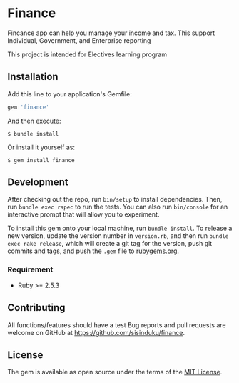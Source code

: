 # Finance

Fincance app can help you manage your income and tax. This support
Individual, Government, and Enterprise reporting

This project is intended for Electives learning program

## Installation

Add this line to your application's Gemfile:

```ruby
gem 'finance'
```

And then execute:

    $ bundle install

Or install it yourself as:

    $ gem install finance

## Development

After checking out the repo, run `bin/setup` to install dependencies. Then, run `bundle exec rspec` to run the tests. You can also run `bin/console` for an interactive prompt that will allow you to experiment.

To install this gem onto your local machine, run `bundle install`. To release a new version, update the version number in `version.rb`, and then run `bundle exec rake release`, which will create a git tag for the version, push git commits and tags, and push the `.gem` file to [rubygems.org](https://rubygems.org).

### Requirement

* Ruby >= 2.5.3

## Contributing

All functions/features should have a test
Bug reports and pull requests are welcome on GitHub at https://github.com/sisinduku/finance.

## License

The gem is available as open source under the terms of the [MIT License](https://opensource.org/licenses/MIT).
